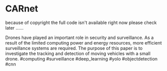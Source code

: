 # CARnet
because of copyright the full code isn't available right now please check later ......

Drones have played an important role in security and surveillance. As a result of the limited computing power and energy resources, more efficient surveillance systems are required. The purpose of this paper is to investigate the tracking and detection of moving vehicles with a small drone. #computing #surveillance #deep_learning #yolo #objectdetection #cnn
